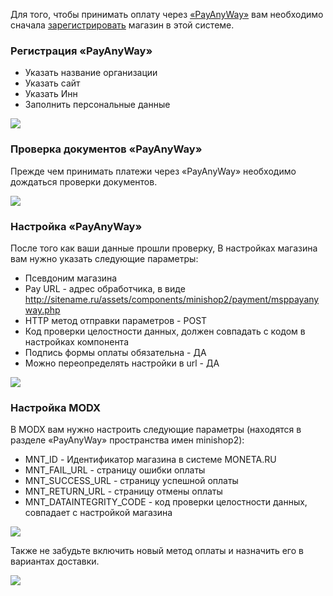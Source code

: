 Для того, чтобы принимать оплату через [«PayAnyWay»][1] вам необходимо сначала [зарегистрировать][2] магазин в этой системе.

### Регистрация «PayAnyWay»

* Указать название организации
* Указать сайт
* Указать Инн
* Заполнить персональные данные

[![](https://file.modx.pro/files/c/8/1/c81185ad9ef991d8289befd1ef20d5bds.jpg)](https://file.modx.pro/files/c/8/1/c81185ad9ef991d8289befd1ef20d5bd.png)

### Проверка документов «PayAnyWay»

Прежде чем принимать платежи через «PayAnyWay» необходимо дождаться проверки документов.

[![](https://file.modx.pro/files/3/e/4/3e4069ad047ae816f5a94f5ec684673as.jpg)](https://file.modx.pro/files/3/e/4/3e4069ad047ae816f5a94f5ec684673a.png)

### Настройка «PayAnyWay»

После того как ваши данные прошли проверку, 
В настройках магазина вам нужно указать следующие параметры:

* Псевдоним магазина
* Pay URL - адрес обработчика, в виде http://sitename.ru/assets/components/minishop2/payment/msppayanyway.php
* HTTP метод отправки параметров - POST 
* Код проверки целостности данных, должен совпадать с кодом в настройках компонента
* Подпись формы оплаты обязательна - ДА
* Можно переопределять настройки в url - ДА

[![](https://file.modx.pro/files/9/1/b/91b5172962968e93527b54835ae38a08s.jpg)](https://file.modx.pro/files/9/1/b/91b5172962968e93527b54835ae38a08.png)

### Настройка MODX

В MODX вам нужно настроить следующие параметры (находятся в разделе «PayAnyWay» пространства имен minishop2):

* MNT_ID - Идентификатор магазина в системе MONETA.RU
* MNT_FAIL_URL - страницу ошибки оплаты
* MNT_SUCCESS_URL - страницу успешной оплаты
* MNT_RETURN_URL - страницу отмены оплаты
* MNT_DATAINTEGRITY_CODE  - код проверки целостности данных, совпадает с настройкой магазина

[![](https://file.modx.pro/files/f/e/e/fee4bc7b66cee4f447d61918fc5ef59as.jpg)](https://file.modx.pro/files/f/e/e/fee4bc7b66cee4f447d61918fc5ef59a.png)

Также не забудьте включить новый метод оплаты и назначить его в вариантах доставки.

[![](https://file.modx.pro/files/4/a/d/4ad42314fde2d20a682fec4cc1037357s.jpg)](https://file.modx.pro/files/4/a/d/4ad42314fde2d20a682fec4cc1037357.png)

[1]: https://payanyway.ru/info/w/ru/public/welcome.htm "Оплачивать услуги с «PayAnyWay» просто и удобно."
[2]: https://payanyway.ru/partnerRegistration.htm "Регистрация магазина в системе «PayAnyWay»"
